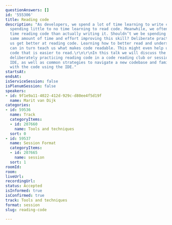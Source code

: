 ```yaml
---
questionAnswers: []
id: '555306'
title: Reading code
description: "As developers, we spend a lot of time learning to write code, while
  spending little to no time learning to read code. Meanwhile, we often spend more
  time reading code than actually writing it. Shouldn’t we be spending at least the
  same amount of time and effort improving this skill? Deliberate practice can help
  us get better at reading code. Learning how to better read and understand code,
  can in turn teach us what makes code readable. This might even help us to write
  code that is easier to read.\r\n\r\nIn this talk we will discuss the benefits of
  deliberately practicing reading code in a code reading club or session without an
  IDE, as well as common strategies to navigate a new codebase and familiarise ourselves
  with the code using the IDE."
startsAt: 
endsAt: 
isServiceSession: false
isPlenumSession: false
speakers:
- id: 9f1e9a11-4022-412d-929c-d80ee4f5d19f
  name: Marit van Dijk
categories:
- id: 59536
  name: Track
  categoryItems:
  - id: 207660
    name: Tools and techniques
  sort: 0
- id: 59537
  name: Session Format
  categoryItems:
  - id: 207665
    name: session
  sort: 1
roomId: 
room: 
liveUrl: 
recordingUrl: 
status: Accepted
isInformed: true
isConfirmed: true
track: Tools and techniques
format: session
slug: reading-code

---
```

